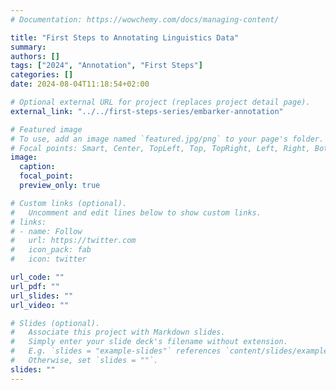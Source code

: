 ```yaml
---
# Documentation: https://wowchemy.com/docs/managing-content/

title: "First Steps to Annotating Linguistics Data"
summary: 
authors: []
tags: ["2024", "Annotation", "First Steps"]
categories: []
date: 2024-08-04T11:18:54+02:00

# Optional external URL for project (replaces project detail page).
external_link: "../../first-steps-series/embarker-annotation"

# Featured image
# To use, add an image named `featured.jpg/png` to your page's folder.
# Focal points: Smart, Center, TopLeft, Top, TopRight, Left, Right, BottomLeft, Bottom, BottomRight.
image:
  caption: 
  focal_point:
  preview_only: true

# Custom links (optional).
#   Uncomment and edit lines below to show custom links.
# links:
# - name: Follow
#   url: https://twitter.com
#   icon_pack: fab
#   icon: twitter

url_code: ""
url_pdf: ""
url_slides: ""
url_video: ""

# Slides (optional).
#   Associate this project with Markdown slides.
#   Simply enter your slide deck's filename without extension.
#   E.g. `slides = "example-slides"` references `content/slides/example-slides.md`.
#   Otherwise, set `slides = ""`.
slides: ""
---
```





